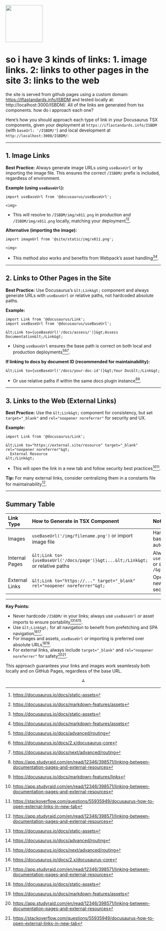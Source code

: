<img src="https://r2cdn.perplexity.ai/pplx-full-logo-primary-dark%402x.png" class="logo" width="120"/>

# so i have 3 kinds of links: 1. image links. 2: links to other pages in the site 3: links to the web

the site is served from github pages using a custom domain: https://iflastandards.info/ISBDM and tested locally at: http://localhost:3000/ISBDM/. All of the links are generated from tsx components.
how do i approach each one?

Here’s how you should approach each type of link in your Docusaurus TSX components, given your deployment at `https://iflastandards.info/ISBDM` (with `baseUrl: '/ISBDM/'`) and local development at `http://localhost:3000/ISBDM/`:

---

## **1. Image Links**

**Best Practice:**
Always generate image URLs using `useBaseUrl` or by importing the image file. This ensures the correct `/ISBDM/` prefix is included, regardless of environment.

**Example (using `useBaseUrl`):**

```tsx
import useBaseUrl from '@docusaurus/useBaseUrl';

<img>
```

- This will resolve to `/ISBDM/img/x011.png` in production and `/ISBDM/img/x011.png` locally, matching your deployment[^2][^9].

**Alternative (importing the image):**

```tsx
import imageUrl from '@site/static/img/x011.png';

<img>
```

- This method also works and benefits from Webpack’s asset handling[^2][^9].

---

## **2. Links to Other Pages in the Site**

**Best Practice:**
Use Docusaurus’s `&lt;Link&gt;` component and always generate URLs with `useBaseUrl` or relative paths, not hardcoded absolute paths.

**Example:**

```tsx
import Link from '@docusaurus/Link';
import useBaseUrl from '@docusaurus/useBaseUrl';

&lt;Link to={useBaseUrl('/docs/assess/')}&gt;Assess Documentation&lt;/Link&gt;
```

- Using `useBaseUrl` ensures the base path is correct on both local and production deployments[^3][^4][^7].

**If linking to docs by document ID (recommended for maintainability):**

```tsx
&lt;Link to={useBaseUrl('/docs/your-doc-id')}&gt;Your Doc&lt;/Link&gt;
```

- Or use relative paths if within the same docs plugin instance[^5][^8].

---

## **3. Links to the Web (External Links)**

**Best Practice:**
Use the `&lt;Link&gt;` component for consistency, but set `target="_blank"` and `rel="noopener noreferrer"` for security and UX.

**Example:**

```tsx
import Link from '@docusaurus/Link';

&lt;Link to="https://external.site/resource" target="_blank" rel="noopener noreferrer"&gt;
  External Resource
&lt;/Link&gt;
```

- This will open the link in a new tab and follow security best practices[^5][^6].

**Tip:**
For many external links, consider centralizing them in a constants file for maintainability[^5].

---

## **Summary Table**

| Link Type | How to Generate in TSX Component | Notes |
| :-- | :-- | :-- |
| Images | `useBaseUrl('/img/filename.png')` or import image file | Handles base URL automatically |
| Internal Pages | `&lt;Link to={useBaseUrl('/docs/page')}&gt;...&lt;/Link&gt;` or relative paths | Always use `useBaseUrl` or `&lt;Link /&gt;` |
| External Links | `&lt;Link to="https://..." target="_blank" rel="noopener noreferrer"&gt;` | Opens in new tab, secure |


---

**Key Points:**

- Never hardcode `/ISBDM/` in your links; always use `useBaseUrl` or asset imports to ensure portability[^2][^3][^7].
- Use `&lt;Link&gt;` for all navigation to benefit from prefetching and SPA navigation[^4][^5].
- For images and assets, `useBaseUrl` or importing is preferred over absolute URLs[^2][^9].
- For external links, always include `target="_blank"` and `rel="noopener noreferrer"` for safety[^5][^6].

This approach guarantees your links and images work seamlessly both locally and on GitHub Pages, regardless of the base URL.

<div style="text-align: center">⁂</div>

[^1]: ISBDM

[^2]: https://docusaurus.io/docs/static-assets

[^3]: https://docusaurus.io/docs/advanced/routing

[^4]: https://docusaurus.io/docs/2.x/docusaurus-core

[^5]: https://app.studyraid.com/en/read/12346/398571/linking-between-documentation-pages-and-external-resources

[^6]: https://stackoverflow.com/questions/55935949/docusaurus-how-to-open-external-links-in-new-tab

[^7]: https://docusaurus.io/docs/next/advanced/routing

[^8]: https://docusaurus.io/docs/markdown-features/links

[^9]: https://docusaurus.io/docs/markdown-features/assets

[^10]: https://docusaurus.io/docs/deployment

[^11]: https://docusaurus.io/docs/api/docusaurus-config

[^12]: https://github.com/MichalLytek/Docusaurus/blob/master/docs/getting-started-publishing.md

[^13]: https://docusaurus.io/docs/3.3.2/api/plugins/@docusaurus/plugin-content-pages

[^14]: https://github.com/facebook/docusaurus/discussions/4633

[^15]: https://appliku.com/post/start-and-deploy-docusaurus-documentation-static-site-on-your-own-server/

[^16]: https://docusaurus.io/docs/2.x/api/plugins/@docusaurus/plugin-content-docs

[^17]: https://github.com/facebook/docusaurus/blob/main/website/src/pages/index.tsx

[^18]: https://github.com/facebook/docusaurus/issues/4111

[^19]: https://docusaurus.io/docs/3.3.2/api/plugins/@docusaurus/plugin-content-blog

[^20]: https://docusaurus.io/docs/typescript-support

[^21]: https://docusaurus.io/docs/markdown-features/links

[^22]: https://docusaurus.io/docs/3.4.0/api/plugins/@docusaurus/plugin-content-docs

[^23]: https://docusaurus.community/contributing/customisations/

[^24]: https://docs.github.com/en/pages/configuring-a-custom-domain-for-your-github-pages-site/managing-a-custom-domain-for-your-github-pages-site

[^25]: https://docusaurus.io/docs/api/plugins/@docusaurus/plugin-content-docs

[^26]: https://docusaurus.io/docs/markdown-features/react

[^27]: https://github.com/facebook/docusaurus/issues/3889

[^28]: https://github.com/facebook/docusaurus/issues/5374

[^29]: https://github.com/facebook/docusaurus/issues/6809

[^30]: https://github.com/facebook/docusaurus/issues/2697

[^31]: https://docusaurus.community/knowledge/component-library/new/Imageonclick/

[^32]: https://docusaurus.io/docs/api/themes/configuration

[^33]: https://v1.docusaurus.io/docs/en/1.14.4/navigation

[^34]: https://github.com/facebook/docusaurus/issues/7402

[^35]: https://stackoverflow.com/questions/63268853/how-do-i-link-to-non-docusaurus-defined-routes-from-a-docusuarus-footer

[^36]: https://docusaurus.io/docs/3.3.2/api/themes/configuration

[^37]: https://docusaurus.io/docs/sidebar

[^38]: https://docusaurus.io/feature-requests/p/external-links-opening-in-new-tabs-should-be-optional-a11y

[^39]: https://github.com/facebook/docusaurus/issues/7047

[^40]: https://github.com/facebook/docusaurus/issues/3024

[^41]: https://github.com/facebook/docusaurus/issues/2515

[^42]: https://docusaurus.io/blog/preparing-your-site-for-docusaurus-v3

[^43]: https://docusaurus.community/knowledge/component-library/new/Card/

[^44]: https://github.com/facebook/docusaurus/issues/2724

[^45]: https://docusaurus.io/docs/deployment

[^46]: https://docusaurus.io/docs/static-assets

[^47]: https://docusaurus.io/docs/creating-pages

[^48]: https://app.studyraid.com/en/read/12346/398586/configuring-custom-domains-and-https

[^49]: https://github.com/facebook/docusaurus/issues/2832

[^50]: https://docusaurus.io/docs/advanced/routing

[^51]: https://docusaurus.io/docs/versioning

[^52]: https://docusaurus.io/docs/next/migration/v3

